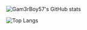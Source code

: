 ![Gam3rBoy57's GitHub stats](https://github-readme-stats.vercel.app/api?username=gam3rboy57&show_icons=true&count_private=true&theme=tokyonight)

![Top Langs](https://github-readme-stats.vercel.app/api/top-langs/?username=gam3rboy57&layout=compact)
